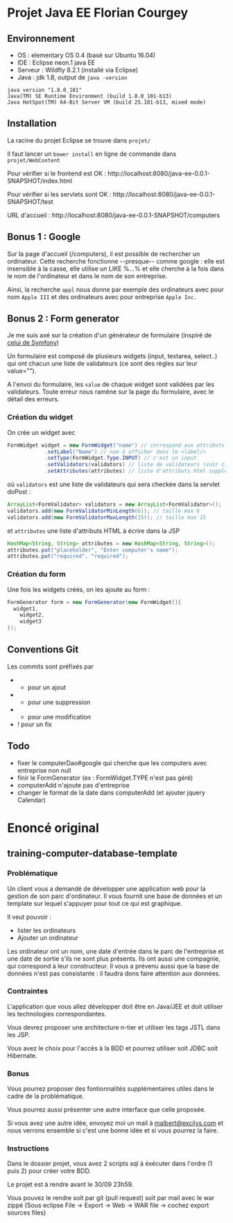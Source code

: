 # Projet Java EE Florian Courgey
## Environnement
- OS : elementary OS 0.4 (basé sur Ubuntu 16.04)
- IDE : Eclipse neon.1 java EE
- Serveur : Wildfly 8.2.1 (installé via Eclipse)
- Java : jdk 1.8, output de `java -version`
```
java version "1.8.0_101"
Java(TM) SE Runtime Environment (build 1.8.0_101-b13)
Java HotSpot(TM) 64-Bit Server VM (build 25.101-b13, mixed mode)
```

## Installation
La racine du projet Eclipse se trouve dans `projet/`

Il faut lancer un `bower install` en ligne de commande dans `projet/WebContent`

Pour vérifier si le frontend est OK : http://localhost:8080/java-ee-0.0.1-SNAPSHOT/index.html

Pour vérifier si les servlets sont OK : http://localhost:8080/java-ee-0.0.1-SNAPSHOT/test

URL d'accueil : http://localhost:8080/java-ee-0.0.1-SNAPSHOT/computers

## Bonus 1 : Google
Sur la page d'accueil (/computers), il est possible de rechercher un ordinateur. Cette recherche fonctionne --presque-- comme google : elle est insensible à la casse, elle utilise un LIKE %...% et elle cherche à la fois dans le nom de l'ordinateur et dans le nom de son entreprise.

Ainsi, la recherche `appl` nous donne par exemple des ordinateurs avec pour nom `Apple III` et des ordinateurs avec pour entreprise `Apple Inc.`

## Bonus 2 : Form generator
Je me suis axé sur la création d'un générateur de formulaire (inspiré de [celui de Symfony](http://symfony.com/doc/current/forms.html))

Un formulaire est composé de plusieurs widgets (input, textarea, select..) qui ont chacun une liste de validateurs (ce sont des règles sur leur value="").

A l'envoi du formulaire, les `value` de chaque widget sont validées par les validateurs. Toute erreur nous ramène sur la page du formulaire, avec le détail des erreurs.

### Création du widget
On crée un widget avec 
```java
FormWidget widget = new FormWidget("name") // correspond aux attributs id="" et name=""
			.setLabel("Name") // nom à afficher dans le <label/>
			.setType(FormWidget.Type.INPUT) // c'est un input
			.setValidators(validators) // liste de validateurs (voir ci-dessous)
			.setAttributes(attributes) // liste d'attributs html supplémentaires (voir ci-dessous)
```

où `validators` est une liste de validateurs qui sera checkée dans la servlet doPost :
```java
ArrayList<FormValidator> validators = new ArrayList<FormValidator>();
validators.add(new FormValidatorMinLength(6)); // taille max 6
validators.add(new FormValidatorMaxLength(15)); // taille max 15
```

et `attributes` une liste d'attributs HTML à écrire dans la JSP
```java
HashMap<String, String> attributes = new HashMap<String, String>();
attributes.put("placeholder", "Enter computer's name");
attributes.put("required", "required");
```

### Création du form
Une fois les widgets créés, on les ajoute au form :

```java
FormGenerator form = new FormGenerator(new FormWidget[]{
  widget1,
	widget2,
	widget3
});
```

## Conventions Git
Les commits sont préfixés par
* + pour un ajout
* - pour une suppression
* * pour une modification
* ! pour un fix

## Todo
* fixer le computerDao#google qui cherche que les computers avec entreprise non null
* finir le FormGenerator (ex : FormWidget.TYPE n'est pas géré)
* computerAdd n'ajoute pas d'entreprise
* changer le format de la date dans computerAdd (et ajouter jquery Calendar)

# Enoncé original

## training-computer-database-template


### Problématique
Un client vous a demandé de développer une application web pour la gestion de son parc d'ordinateur. Il vous fournit une base de données et un template sur lequel s'appuyer pour tout ce qui est graphique.

Il veut pouvoir :
* lister les ordinateurs
* Ajouter un ordinateur

Les ordinateur ont un nom, une date d'entrée dans le parc de l'entreprise et une date de sortie s'ils ne sont plus présents. Ils ont aussi une compagnie, qui correspond à leur constructeur. Il vous a prévenu aussi que la base de données n'est pas consistante : il faudra dons faire attention aux données.

### Contraintes
L'application que vous allez développer doit être en Java/JEE et doit utiliser les technologies correspondantes.

Vous devrez proposer une architecture n-tier et utiliser les tags JSTL dans les JSP.

Vous avez le choix pour l'accès à la BDD et pourrez utiliser soit JDBC soit Hibernate.

### Bonus
Vous pourrez proposer des fontionnalités supplémentaires utiles dans le cadre de la problématique.

Vous pourrez aussi présenter une autre interface que celle proposée.

Si vous avez une autre idée, envoyez moi un mail à malbert@excilys.com et nous verrons ensemble si c'est une bonne idée et si vous pourrez la faire.

### Instructions
Dans le dossier projet, vous avez 2 scripts sql à éxécuter dans l'ordre (1 puis 2) pour créer votre BDD.

Le projet est à rendre avant le 30/09 23h59.

Vous pouvez le rendre soit par git (pull request) soit par mail avec le war zippé (Sous eclipse File -> Export -> Web -> WAR file -> cochez export sources files)

